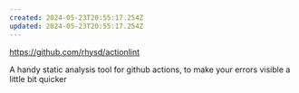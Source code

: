 ```yaml
---
created: 2024-05-23T20:55:17.254Z
updated: 2024-05-23T20:55:17.254Z
---
```

https://github.com/rhysd/actionlint

A handy static analysis tool for github actions, to make your errors visible a little bit quicker
